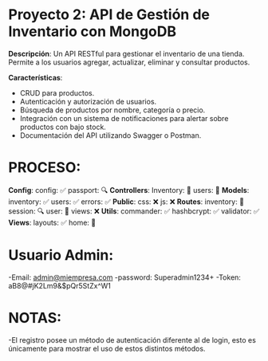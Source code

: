 # Proyecto 2: API de Gestión de Inventario con MongoDB
**Descripción**: Un API RESTful para gestionar el inventario de una tienda. Permite a los usuarios agregar, actualizar, eliminar y consultar productos.

**Características**:
- CRUD para productos.
- Autenticación y autorización de usuarios.
- Búsqueda de productos por nombre, categoría o precio.
- Integración con un sistema de notificaciones para alertar sobre productos con bajo stock.
- Documentación del API utilizando Swagger o Postman.

# PROCESO:

**Config**: 
    config:        ✅
    passport:      🔍
**Controllers**:
    Inventory:     🧪
    users:         🔨
**Models**:
    inventory:     ✅
    users:         ✅
    errors:        ✅
**Public**:
    css:           ❌
    js:            ❌
**Routes**:
    inventory:      🔨
    session:        🔍
    user:           🔨
    views:          ❌
**Utils**:
    commander:      ✅
    hashbcrypt:     ✅
    validator:      ✅
**Views**:
    layouts:        ✅
    home:           🔨

# Usuario Admin:

-Email: admin@miempresa.com
-password: Superadmin1234+
-Token: aB8@#jK2Lm9&$pQr5StZx^W1

# NOTAS:
-El registro posee un método de autenticación diferente al de login, esto es únicamente para mostrar
    el uso de estos distintos métodos.